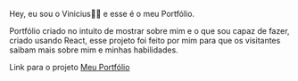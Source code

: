 Hey, eu sou o Vinicius👋🏻 e esse é o meu Portfólio.

Portfólio criado no intuito de mostrar sobre mim e o que sou capaz de fazer, criado usando React, esse projeto foi feito por mim para que os visitantes saibam mais sobre mim e minhas habilidades.

Link para o projeto 
[Meu Portfólio](https://meuportfolio-gamma.vercel.app/)




